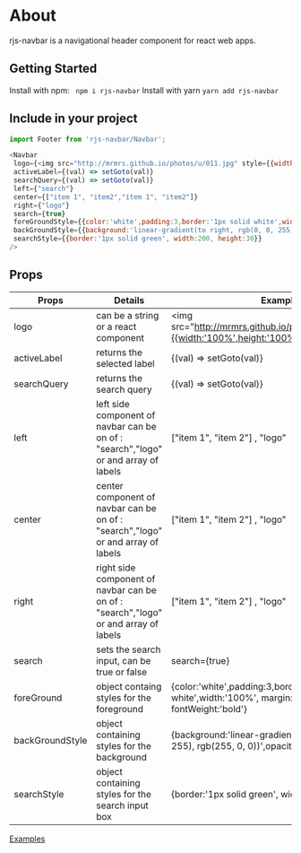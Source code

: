 # About
rjs-navbar is a navigational header component for react web apps.


## Getting Started

Install with npm:
``` npm i rjs-navbar```
Install with yarn
```yarn add rjs-navbar```

## Include in your project
```javascript
import Footer from 'rjs-navbar/Navbar';
```

```javascript
<Navbar
 logo={<img src="http://mrmrs.github.io/photos/u/011.jpg" style={{width:'100%',height:'100%'}}/>}
 activeLabel={(val) => setGoto(val)}
 searchQuery={(val) => setGoto(val)}
 left={"search"}
 center={["item 1", "item2","item 1", "item2"]}
 right={"logo"}
 search={true}
 foreGroundStyle={{color:'white',padding:3,border:'1px solid white',width:'100%', margin:2,fontSize:17, fontWeight:'bold'}}
 backGroundStyle={{background:'linear-gradient(to right, rgb(0, 0, 255), rgb(255, 0, 0))',opacity:0.9}}
 searchStyle={{border:'1px solid green', width:200, height:30}}
/>
```

## Props
Props | Details  |  Examples
-------------------- | ------------------------- | ----------------------------------------
logo| can be a string or a react component |  <img src="http://mrmrs.github.io/photos/u/011.jpg"style={{width:'100%',height:'100%'}}/>
activeLabel | returns the selected label | {(val) => setGoto(val)}
searchQuery | returns the search query | {(val) => setGoto(val)}
left | left side component of navbar can be on of : "search","logo" or and array of labels | ["item 1", "item 2"] , "logo"
center | center component of navbar can be on of : "search","logo" or and array of labels | ["item 1", "item 2"] , "logo"
right | right side component of navbar can be on of : "search","logo" or and array of labels | ["item 1", "item 2"] , "logo"
search | sets the search input, can be true or false | search={true}
foreGround | object containg styles for the foreground | {color:'white',padding:3,border:'1px solid white',width:'100%', margin:2,fontSize:17, fontWeight:'bold'}
backGroundStyle | object containing styles for the background | {background:'linear-gradient(to right, rgb(0, 0, 255), rgb(255, 0, 0))',opacity:0.9}
searchStyle | object containing styles for the search input box |  {border:'1px solid green', width:200, height:30}


[Examples](https://fsdev.studio)
